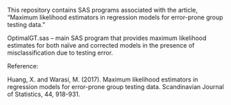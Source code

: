 This repository contains SAS programs associated with the article, “Maximum likelihood estimators in regression models for error-prone group testing data.”

OptimalGT.sas – main SAS program that provides maximum likelihood estimates for both naïve and corrected models in the presence of misclassification due to testing error.

Reference:

Huang, X. and Warasi, M. (2017). Maximum likelihood estimators in regression models for error-prone group testing data. Scandinavian Journal of Statistics, 44, 918-931.
